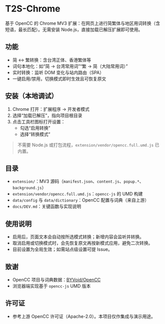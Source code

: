 # T2S-Chrome

基于 OpenCC 的 Chrome MV3 扩展：在网页上进行简繁体与地区用词转换（含短语，最长匹配）。无需安装 Node.js，直接加载已解压扩展即可使用。

## 功能
- 简 ↔ 繁转换：含台湾正体、香港繁体等
- 词句本地化：如“简 → 台湾常用词”“繁 → 简（大陆常用词）”
- 实时转换：监听 DOM 变化与站内路由（SPA）
- 一键启用/禁用，切换模式即时生效且可恢复原文

## 安装（本地调试）
1. Chrome 打开：扩展程序 → 开发者模式
2. 选择“加载已解压”，指向项目根目录
3. 点击工具栏图标打开设置：
   - 勾选“启用转换”
   - 选择“转换模式”

> 不需要 Node.js 或打包流程，`extension/vendor/opencc.full.umd.js` 已内置。

## 目录
- `extension/`：MV3 源码（`manifest.json`、`content.js`、`popup.*`、`background.js`）
- `extension/vendor/opencc.full.umd.js`：`opencc-js` 的 UMD 构建
- `data/config` 与 `data/dictionary`：OpenCC 配置与词典（来自上游）
- `docs/DEV.md`：关键函数与实现说明

## 使用说明
- 启用后，页面文本会自动按所选模式转换；新增内容会监听并转换。
- 取消启用或切换模式时，会先恢复原文再按新模式应用，避免二次转换。
- 目前设置为全局生效；如需站点级设置可提 Issue。

## 致谢
- OpenCC 项目与词典数据：[BYVoid/OpenCC](https://github.com/BYVoid/OpenCC)
- 浏览器端实现基于 `opencc-js` UMD 版本

## 许可证
- 参考上游 OpenCC 许可证（Apache-2.0）。本项目仅作集成与演示用途。
